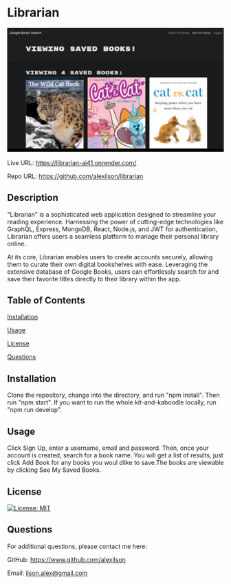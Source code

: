 # Librarian

![Image of the homepage of Librarian](./assets/screenshot.png)

Live URL: https://librarian-ai41.onrender.com/

Repo URL: https://github.com/alexilson/librarian

## Description
"Librarian" is a sophisticated web application designed to streamline your reading experience. Harnessing the power of cutting-edge technologies like GraphQL, Express, MongoDB, React, Node.js, and JWT for authentication, Librarian offers users a seamless platform to manage their personal library online.

At its core, Librarian enables users to create accounts securely, allowing them to curate their own digital bookshelves with ease. Leveraging the extensive database of Google Books, users can effortlessly search for and save their favorite titles directly to their library within the app.

## Table of Contents
[Installation](#installation)

[Usage](#usage)

[License](#license)

[Questions](#questions)


## Installation
Clone the repository, change into the directory, and run "npm install". Then run "npm start". If you want to run the whole kit-and-kaboodle locally, run "npm run develop".

## Usage
Click Sign Up, enter a username, email and password. Then, once your account is created, search for a book name. You will get a list of results, just click Add Book for any books you woul dlike to save.The books are viewable by clicking See My Saved Books.

## License
[![License: MIT](https://img.shields.io/badge/License-MIT-yellow.svg)](https://opensource.org/licenses/MIT)

## Questions
For additional questions, please contact me here:

GitHub: https://www.github.com/alexilson

Email: ilson.alex@gmail.com
